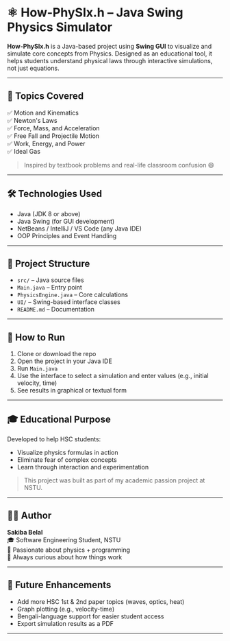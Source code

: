 # ⚛️ How-PhySIx.h – Java Swing Physics Simulator 

**How-PhySIx.h** is a Java-based project using **Swing GUI** to visualize and simulate core concepts from Physics. Designed as an educational tool, it helps students understand physical laws through interactive simulations, not just equations.

---

## 🧪 Topics Covered

✅ Motion and Kinematics  
✅ Newton's Laws  
✅ Force, Mass, and Acceleration  
✅ Free Fall and Projectile Motion  
✅ Work, Energy, and Power  
✅ Ideal Gas 

> Inspired by textbook problems and real-life classroom confusion 😄

---

## 🛠 Technologies Used

- Java (JDK 8 or above)  
- Java Swing (for GUI development)  
- NetBeans / IntelliJ / VS Code (any Java IDE)  
- OOP Principles and Event Handling

---

## 📁 Project Structure

- `src/` – Java source files  
- `Main.java` – Entry point  
- `PhysicsEngine.java` – Core calculations  
- `UI/` – Swing-based interface classes  
- `README.md` – Documentation

---

## 🚀 How to Run

1. Clone or download the repo  
2. Open the project in your Java IDE  
3. Run `Main.java`  
4. Use the interface to select a simulation and enter values (e.g., initial velocity, time)  
5. See results in graphical or textual form

---

## 🎓 Educational Purpose

Developed to help HSC students:
- Visualize physics formulas in action  
- Eliminate fear of complex concepts  
- Learn through interaction and experimentation

> This project was built as part of my academic passion project at NSTU.

---

## 🙋‍♀️ Author

**Sakiba Belal**  
🎓 Software Engineering Student, NSTU  
🌟 Passionate about physics + programming  
💬 Always curious about how things work

---

## 🌱 Future Enhancements

- Add more HSC 1st & 2nd paper topics (waves, optics, heat)  
- Graph plotting (e.g., velocity-time)  
- Bengali-language support for easier student access  
- Export simulation results as a PDF

---

